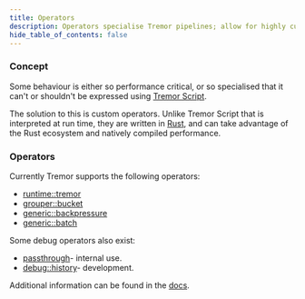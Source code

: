 ```yaml
---
title: Operators
description: Operators specialise Tremor pipelines; allow for highly custom behaviour.
hide_table_of_contents: false
---
```


### Concept

Some behaviour is either so performance critical, or so specialised that it can't or shouldn't be expressed using  [Tremor Script](https://tremor.rs/getting-started/scripting/#h-script).

The solution to this is custom operators. Unlike Tremor Script that is interpreted at run time, they are written in [Rust](https://rust-lang.org), and can take advantage of the Rust ecosystem and natively compiled performance.

### Operators

Currently Tremor supports the following operators:

* [runtime::tremor](/docs/artefacts/operators#runtimetremor)
* [grouper::bucket](/docs/artefacts/operators#grouperbucket)
* [generic::backpressure](/docs/artefacts/operators#generic::backpressure)
* [generic::batch](/docs/artefacts/operators#generic::batch)

Some debug operators also exist:

* [passthrough](/docs/artefacts/operators#passthrough)- internal use.
* [debug::history](/docs/artefacts/operators#debughistory)- development.

Additional information can be found in the [docs](/docs/artefacts/).
